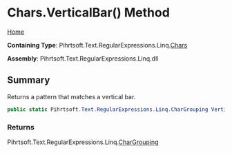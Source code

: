 # Chars\.VerticalBar\(\) Method

[Home](../../../../../../README.md)

**Containing Type**: Pihrtsoft\.Text\.RegularExpressions\.Linq\.[Chars](../README.md)

**Assembly**: Pihrtsoft\.Text\.RegularExpressions\.Linq\.dll

## Summary

Returns a pattern that matches a vertical bar\.

```csharp
public static Pihrtsoft.Text.RegularExpressions.Linq.CharGrouping VerticalBar()
```

### Returns

Pihrtsoft\.Text\.RegularExpressions\.Linq\.[CharGrouping](../../CharGrouping/README.md)

